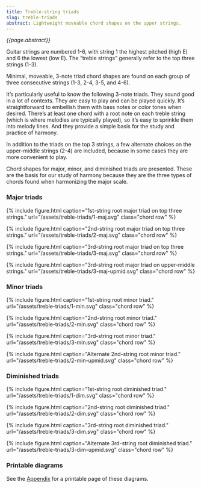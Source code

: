 ```yaml
---
title: Treble-string triads
slug: treble-triads
abstract: Lightweight moveable chord shapes on the upper strings.
---
```


*{{page.abstract}}*

Guitar strings are numbered 1-6, 
with string 1 the highest pitched (high E) and 6 the lowest (low E). 
The “treble strings” generally refer to the top three strings (1-3).

Minimal, moveable, 3-note triad chord shapes are found on each group of three consecutive strings (1-3, 2-4, 3-5, and 4-6). 

It’s particularly useful to know the following 3-note triads. 
They sound good in a lot of contexts. 
They are easy to play and can be played quickly. 
It’s straightforward to embellish them with bass notes or color tones when desired. 
There’s at least one chord with a root note on each treble string (which is where melodies are typically played), 
so it’s easy to sprinkle them into melody lines. 
And they provide a simple basis for the study and practice of harmony.

In addition to the triads on the top 3 strings, 
a few alternate choices on the upper-middle strings (2-4) are included, 
because in some cases they are more convenient to play. 

Chord shapes for major, minor, and diminished triads are presented. 
These are the basis for our study of harmony because they are the three types of chords found when harmonizing the major scale. 

### Major triads

{% include figure.html 
    caption="1st-string root major triad on top three strings." 
    url="/assets/treble-triads/1-maj.svg" 
    class="chord row" 
%}

{% include figure.html 
    caption="2nd-string root major triad on top three strings." 
    url="/assets/treble-triads/2-maj.svg" 
    class="chord row" 
%}

{% include figure.html 
    caption="3rd-string root major triad on top three strings." 
    url="/assets/treble-triads/3-maj.svg" 
    class="chord row" 
%}

{% include figure.html 
    caption="3rd-string root major triad on upper-middle strings." 
    url="/assets/treble-triads/3-maj-upmid.svg" 
    class="chord row" 
%}

### Minor triads

{% include figure.html 
    caption="1st-string root minor triad." 
    url="/assets/treble-triads/1-min.svg" 
    class="chord row" 
%}

{% include figure.html 
    caption="2nd-string root minor triad." 
    url="/assets/treble-triads/2-min.svg" 
    class="chord row" 
%}

{% include figure.html 
    caption="3rd-string root minor triad." 
    url="/assets/treble-triads/3-min.svg" 
    class="chord row" 
%}

{% include figure.html 
    caption="Alternate 2nd-string root minor triad." 
    url="/assets/treble-triads/2-min-upmid.svg" 
    class="chord row" 
%}


### Diminished triads


{% include figure.html 
    caption="1st-string root diminished triad." 
    url="/assets/treble-triads/1-dim.svg" 
    class="chord row" 
%}

{% include figure.html 
    caption="2nd-string root diminished triad." 
    url="/assets/treble-triads/2-dim.svg" 
    class="chord row" 
%}

{% include figure.html 
    caption="3rd-string root diminished triad." 
    url="/assets/treble-triads/3-dim.svg" 
    class="chord row" 
%}

{% include figure.html 
    caption="Alternate 3rd-string root diminished triad." 
    url="/assets/treble-triads/3-dim-upmid.svg" 
    class="chord row" 
%}

### Printable diagrams

See the [Appendix](appendix-diagrams) for a printable page of these diagrams. 
